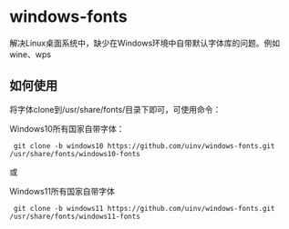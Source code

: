 # windows-fonts
解决Linux桌面系统中，缺少在Windows环境中自带默认字体库的问题。例如wine、wps

## 如何使用

将字体clone到/usr/share/fonts/目录下即可，可使用命令：

Windows10所有国家自带字体：

``` git clone -b windows10 https://github.com/uinv/windows-fonts.git /usr/share/fonts/windows10-fonts```

或

Windows11所有国家自带字体

``` git clone -b windows11 https://github.com/uinv/windows-fonts.git /usr/share/fonts/windows11-fonts```
